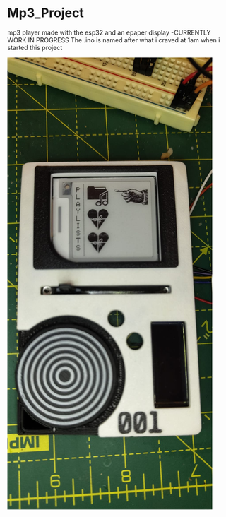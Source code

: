 # Mp3_Project

mp3 player made with the esp32 and an epaper display -CURRENTLY WORK IN PROGRESS
The .ino is named after what i craved at 1am when i started this project

![alt text](https://github.com/Fins42/Mp3_Project/blob/main/Images/githubImg1.jpg?raw=true)
